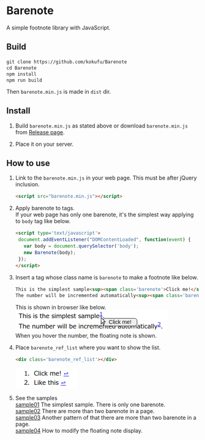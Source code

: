 # Barenote
A simple footnote library with JavaScript.

## Build
```
git clone https://github.com/kokufu/Barenote
cd Barenote
npm install
npm run build
```
Then `barenote.min.js` is made in `dist` dir.


## Install
1. Build `barenote.min.js` as stated above or
  download `barenote.min.js` from [Release page](https://github.com/kokufu/Barenote/releases).

2. Place it on your server.

## How to use
1. Link to the `barenote.min.js` in your web page.
   This must be after jQuery inclusion.

   ```html
   <script src="barenote.min.js"></script>
   ```

1. Apply barenote to tags.  
   If your web page has only one barenote, it's the simplest way applying to `body` tag like below.

   ```html
   <script type='text/javascript'>
    document.addEventListener("DOMContentLoaded", function(event) {
      var body = document.querySelector('body');
      new Barenote(body);
    });
   </script>
   ```

1. Insert a tag whose class name is `barenote` to make a footnote like below.

   ```html
   This is the simplest sample<sup><span class='barenote'>Click me!</span></sup>.<br />
   The number will be incremented automatically<sup><span class='barenote'>Like this</span></sup>.<br />
   ```

   This is shown in browser like below.  
   ![](doc/img/sample01.png)  
   When you hover the number, the floating note is shown.

1. Place `barenote_ref_list` where you want to show the list.

   ```html
   <div class='barenote_ref_list'></div>
   ```

   ![](doc/img/sample01_ref.png)

1. See the samples  
   [sample01](https://kokufu.github.io/Barenote/sample/sample01.html)
     The simplest sample. There is only one barenote.  
   [sample02](https://kokufu.github.io/Barenote/sample/sample02.html)
     There are more than two barenote in a page.  
   [sample03](https://kokufu.github.io/Barenote/sample/sample03.html)
     Another pattern of that there are more than two barenote in a page.  
   [sample04](https://kokufu.github.io/Barenote/sample/sample04.html)
     How to modify the floating note display.  
